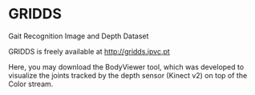 # GRIDDS
Gait Recognition Image and Depth Dataset

GRIDDS is freely available at http://gridds.ipvc.pt

Here, you may download the BodyViewer tool, which was developed to visualize the joints tracked by the depth sensor (Kinect v2) on top of the Color stream.
